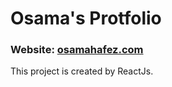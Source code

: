 # Osama's Protfolio

### **Website:** [osamahafez.com](/https://osamahafez.com)

This project is created by ReactJs.
